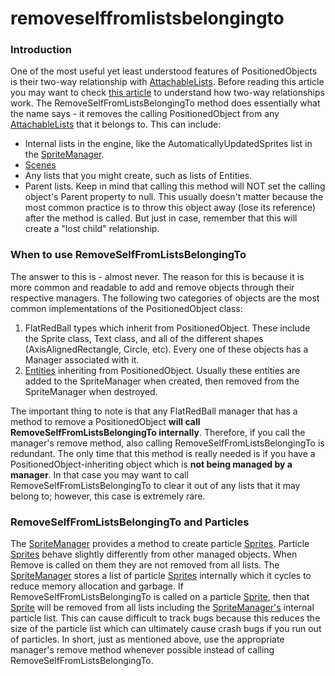 # removeselffromlistsbelongingto

### Introduction

One of the most useful yet least understood features of PositionedObjects is their two-way relationship with [AttachableLists](../../../../frb/docs/index.php#Two\_Way\_Relationships). Before reading this article you may want to check [this article](../../../../frb/docs/index.php#Two\_Way\_Relationships) to understand how two-way relationships work. The RemoveSelfFromListsBelongingTo method does essentially what the name says - it removes the calling PositionedObject from any [AttachableLists](../../../../frb/docs/index.php) that it belongs to. This can include:

* Internal lists in the engine, like the AutomaticallyUpdatedSprites list in the [SpriteManager](../../../../frb/docs/index.php).
* [Scenes](../../../../frb/docs/index.php)
* Any lists that you might create, such as lists of Entities.
* Parent lists. Keep in mind that calling this method will NOT set the calling object's Parent property to null. This usually doesn't matter because the most common practice is to throw this object away (lose its reference) after the method is called. But just in case, remember that this will create a "lost child" relationship.

### When to use RemoveSelfFromListsBelongingTo

The answer to this is - almost never. The reason for this is because it is more common and readable to add and remove objects through their respective managers. The following two categories of objects are the most common implementations of the PositionedObject class:

1. FlatRedBall types which inherit from PositionedObject. These include the Sprite class, Text class, and all of the different shapes (AxisAlignedRectangle, Circle, etc). Every one of these objects has a Manager associated with it.
2. [Entities](../../../../frb/docs/index.php#Entity\_Tutorials) inheriting from PositionedObject. Usually these entities are added to the SpriteManager when created, then removed from the SpriteManager when destroyed.

The important thing to note is that any FlatRedBall manager that has a method to remove a PositionedObject **will call RemoveSelfFromListsBelongingTo internally**. Therefore, if you call the manager's remove method, also calling RemoveSelfFromListsBelongingTo is redundant. The only time that this method is really needed is if you have a PositionedObject-inheriting object which is **not being managed by a manager**. In that case you may want to call RemoveSelfFromListsBelongingTo to clear it out of any lists that it may belong to; however, this case is extremely rare.

### RemoveSelfFromListsBelongingTo and Particles

The [SpriteManager](../../../../frb/docs/index.php) provides a method to create particle [Sprites](../../../../frb/docs/index.php). Particle [Sprites](../../../../frb/docs/index.php) behave slightly differently from other managed objects. When Remove is called on them they are not removed from all lists. The [SpriteManager](../../../../frb/docs/index.php) stores a list of particle [Sprites](../../../../frb/docs/index.php) internally which it cycles to reduce memory allocation and garbage. If RemoveSelfFromListsBelongingTo is called on a particle [Sprite](../../../../frb/docs/index.php), then that [Sprite](../../../../frb/docs/index.php) will be removed from all lists including the [SpriteManager's](../../../../frb/docs/index.php) internal particle list. This can cause difficult to track bugs because this reduces the size of the particle list which can ultimately cause crash bugs if you run out of particles. In short, just as mentioned above, use the appropriate manager's remove method whenever possible instead of calling RemoveSelfFromListsBelongingTo.
